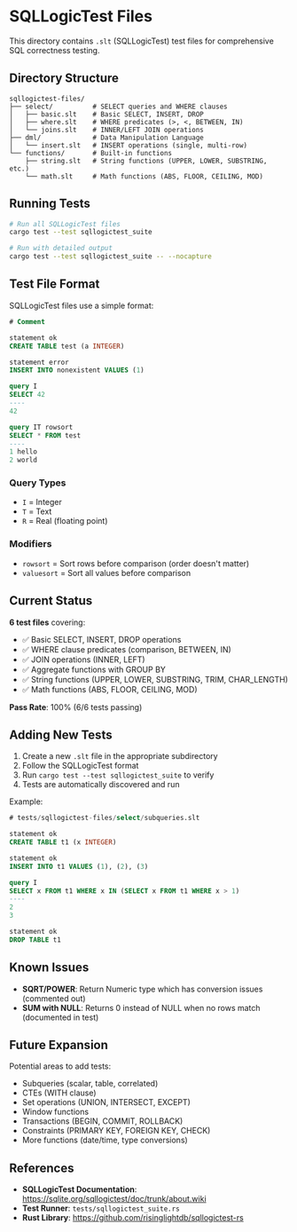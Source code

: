 # SQLLogicTest Files

This directory contains `.slt` (SQLLogicTest) test files for comprehensive SQL correctness testing.

## Directory Structure

```
sqllogictest-files/
├── select/          # SELECT queries and WHERE clauses
│   ├── basic.slt    # Basic SELECT, INSERT, DROP
│   ├── where.slt    # WHERE predicates (>, <, BETWEEN, IN)
│   └── joins.slt    # INNER/LEFT JOIN operations
├── dml/             # Data Manipulation Language
│   └── insert.slt   # INSERT operations (single, multi-row)
└── functions/       # Built-in functions
    ├── string.slt   # String functions (UPPER, LOWER, SUBSTRING, etc.)
    └── math.slt     # Math functions (ABS, FLOOR, CEILING, MOD)
```

## Running Tests

```bash
# Run all SQLLogicTest files
cargo test --test sqllogictest_suite

# Run with detailed output
cargo test --test sqllogictest_suite -- --nocapture
```

## Test File Format

SQLLogicTest files use a simple format:

```sql
# Comment

statement ok
CREATE TABLE test (a INTEGER)

statement error
INSERT INTO nonexistent VALUES (1)

query I
SELECT 42
----
42

query IT rowsort
SELECT * FROM test
----
1 hello
2 world
```

### Query Types
- `I` = Integer
- `T` = Text
- `R` = Real (floating point)

### Modifiers
- `rowsort` = Sort rows before comparison (order doesn't matter)
- `valuesort` = Sort all values before comparison

## Current Status

**6 test files** covering:
- ✅ Basic SELECT, INSERT, DROP operations
- ✅ WHERE clause predicates (comparison, BETWEEN, IN)
- ✅ JOIN operations (INNER, LEFT)
- ✅ Aggregate functions with GROUP BY
- ✅ String functions (UPPER, LOWER, SUBSTRING, TRIM, CHAR_LENGTH)
- ✅ Math functions (ABS, FLOOR, CEILING, MOD)

**Pass Rate**: 100% (6/6 tests passing)

## Adding New Tests

1. Create a new `.slt` file in the appropriate subdirectory
2. Follow the SQLLogicTest format
3. Run `cargo test --test sqllogictest_suite` to verify
4. Tests are automatically discovered and run

Example:
```sql
# tests/sqllogictest-files/select/subqueries.slt

statement ok
CREATE TABLE t1 (x INTEGER)

statement ok
INSERT INTO t1 VALUES (1), (2), (3)

query I
SELECT x FROM t1 WHERE x IN (SELECT x FROM t1 WHERE x > 1)
----
2
3

statement ok
DROP TABLE t1
```

## Known Issues

- **SQRT/POWER**: Return Numeric type which has conversion issues (commented out)
- **SUM with NULL**: Returns 0 instead of NULL when no rows match (documented in test)

## Future Expansion

Potential areas to add tests:
- Subqueries (scalar, table, correlated)
- CTEs (WITH clause)
- Set operations (UNION, INTERSECT, EXCEPT)
- Window functions
- Transactions (BEGIN, COMMIT, ROLLBACK)
- Constraints (PRIMARY KEY, FOREIGN KEY, CHECK)
- More functions (date/time, type conversions)

## References

- **SQLLogicTest Documentation**: https://sqlite.org/sqllogictest/doc/trunk/about.wiki
- **Test Runner**: `tests/sqllogictest_suite.rs`
- **Rust Library**: https://github.com/risinglightdb/sqllogictest-rs
